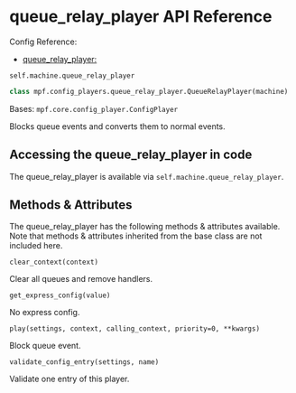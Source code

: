 # queue_relay_player API Reference

Config Reference:

* [queue_relay_player:](../../../config/queue_relay_player.md)

`self.machine.queue_relay_player`

``` python
class mpf.config_players.queue_relay_player.QueueRelayPlayer(machine)
```

Bases: `mpf.core.config_player.ConfigPlayer`

Blocks queue events and converts them to normal events.

## Accessing the queue_relay_player in code

The queue_relay_player is available via `self.machine.queue_relay_player`.

## Methods & Attributes

The queue_relay_player has the following methods & attributes available. Note that methods & attributes inherited from the base class are not included here.

`clear_context(context)`

Clear all queues and remove handlers.

`get_express_config(value)`

No express config.

`play(settings, context, calling_context, priority=0, **kwargs)`

Block queue event.

`validate_config_entry(settings, name)`

Validate one entry of this player.

